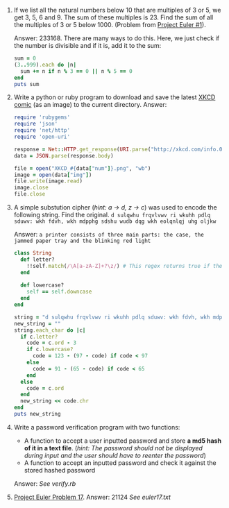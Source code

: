 1. If we list all the natural numbers below 10 that are multiples of 3 or 5, we get 3, 5, 6 and 9. The sum of these multiples is 23.
   Find the sum of all the multiples of 3 or 5 below 1000.
   (Problem from [Project Euler #1](http://projecteuler.net/problem=1)).
   
    Answer: 233168. There are many ways to do this. Here, we just check if the number is divisible and if it is, add it to the sum:
    
    ```ruby
    sum = 0
    (3..999).each do |n|
      sum += n if n % 3 == 0 || n % 5 == 0
    end
    puts sum
    ```

2. Write a python or ruby program to download and save the latest [XKCD comic](http://xkcd.com/) (as an image) to the current directory.
    Answer:
    
    ```ruby
    require 'rubygems'
    require 'json'
    require 'net/http'
    require 'open-uri'
    
    response = Net::HTTP.get_response(URI.parse("http://xkcd.com/info.0.json")) # I cheated and used his api
    data = JSON.parse(response.body)
    
    file = open("XKCD_#{data["num"]}.png", "wb")
    image = open(data["img"])
    file.write(image.read)
    image.close
    file.close
    ```

3. A simple substution cipher (*hint: a -> d, z -> c*) was used to encode the following string. Find the original.
    `d sulqwhu frqvlvwv ri wkuhh pdlq sduwv: wkh fdvh, wkh mdpphg sdshu wudb dqg wkh eolqnlqj uhg oljkw`
    
    Answer: `a printer consists of three main parts: the case, the jammed paper tray and the blinking red light`
    
    ```ruby
    class String
      def letter?
        !!self.match(/\A[a-zA-Z]+?\z/) # This regex returns true if the character is a letter A-Z or a-z and returns false if it is not
      end
      
      def lowercase?
        self == self.downcase
      end
    end
    
    string = "d sulqwhu frqvlvwv ri wkuhh pdlq sduwv: wkh fdvh, wkh mdpphg sdshu wudb dqg wkh eolqnlqj uhg oljkw"
    new_string = ""
    string.each_char do |c|
      if c.letter?
        code = c.ord - 3
        if c.lowercase?
          code = 123 - (97 - code) if code < 97
        else
          code = 91 - (65 - code) if code < 65
        end
      else
        code = c.ord
      end
      new_string << code.chr
    end
    puts new_string
    ```
      
4. Write a password verification program with two functions:
    - A function to accept a user inputted password and store **a md5 hash of it in a text file**.
    (*hint: The password should not be displayed during input and the user should have to reenter the password*)
    - A function to accept an inputted password and check it against the stored hashed password
    
    Answer: *See verify.rb*

5. [Project Euler Problem 17](http://projecteuler.net/problem=17).
    Answer: 21124  *See euler17.txt*